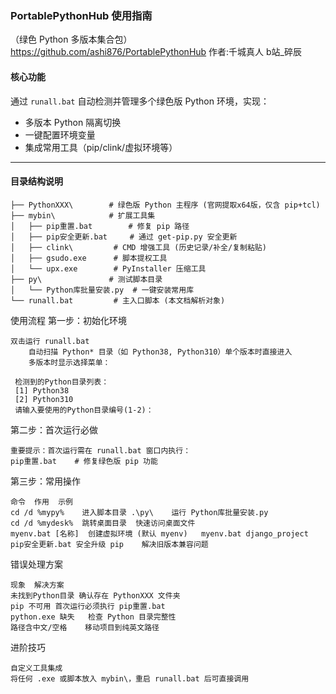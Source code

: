 ### PortablePythonHub 使用指南  
（绿色 Python 多版本集合包）
 https://github.com/ashi876/PortablePythonHub
 作者:千城真人 b站_碎辰

#### **核心功能**  
通过 `runall.bat` 自动检测并管理多个绿色版 Python 环境，实现：  
- 多版本 Python 隔离切换  
- 一键配置环境变量  
- 集成常用工具（pip/clink/虚拟环境等）

---

#### **目录结构说明**

	├── PythonXXX\        # 绿色版 Python 主程序 (官网提取x64版，仅含 pip+tcl)
	├── mybin\            # 扩展工具集
	│   ├── pip重置.bat        # 修复 pip 路径
	│   ├── pip安全更新.bat     # 通过 get-pip.py 安全更新
	│   ├── clink\         # CMD 增强工具 (历史记录/补全/复制粘贴)
	│   ├── gsudo.exe      # 脚本提权工具
	│   └── upx.exe        # PyInstaller 压缩工具
	├── py\               # 测试脚本目录
	│   └── Python库批量安装.py  # 一键安装常用库
	└── runall.bat         # 主入口脚本 (本文档解析对象)

使用流程
第一步：初始化环境

    双击运行 runall.bat
        自动扫描 Python* 目录（如 Python38, Python310）单个版本时直接进入
        多版本时显示选择菜单：

     检测到的Python目录列表：
     [1] Python38
     [2] Python310
     请输入要使用的Python目录编号(1-2)：
	 
第二步：首次运行必做

    重要提示：首次运行需在 runall.bat 窗口内执行：
    pip重置.bat    # 修复绿色版 pip 功能
  

第三步：常用操作

    命令	作用	示例
    cd /d %mypy%	进入脚本目录 .\py\	运行 Python库批量安装.py
    cd /d %mydesk%	跳转桌面目录	快速访问桌面文件
    myenv.bat [名称]	创建虚拟环境 (默认 myenv)	myenv.bat django_project
    pip安全更新.bat	安全升级 pip	解决旧版本兼容问题

错误处理方案

    现象	解决方案
    未找到Python目录	确认存在 PythonXXX 文件夹
    pip 不可用	首次运行必须执行 pip重置.bat
    python.exe 缺失	检查 Python 目录完整性
    路径含中文/空格	移动项目到纯英文路径

进阶技巧

    自定义工具集成
    将任何 .exe 或脚本放入 mybin\，重启 runall.bat 后可直接调用
